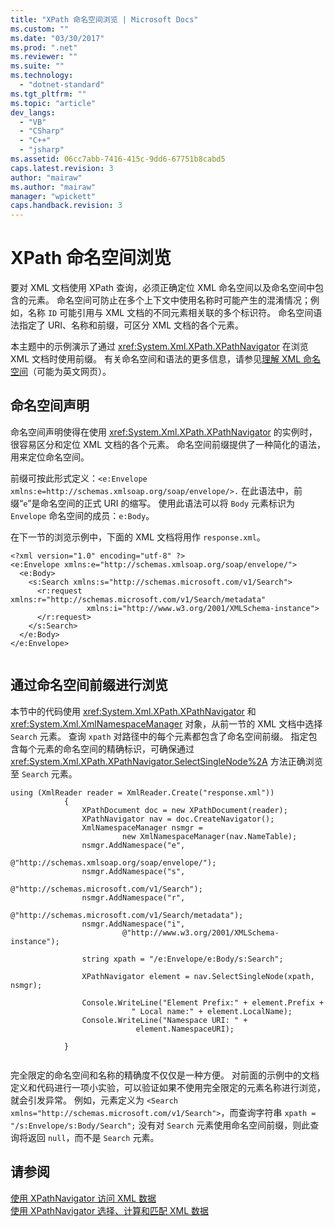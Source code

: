 ```yaml
---
title: "XPath 命名空间浏览 | Microsoft Docs"
ms.custom: ""
ms.date: "03/30/2017"
ms.prod: ".net"
ms.reviewer: ""
ms.suite: ""
ms.technology: 
  - "dotnet-standard"
ms.tgt_pltfrm: ""
ms.topic: "article"
dev_langs: 
  - "VB"
  - "CSharp"
  - "C++"
  - "jsharp"
ms.assetid: 06cc7abb-7416-415c-9dd6-67751b8cabd5
caps.latest.revision: 3
author: "mairaw"
ms.author: "mairaw"
manager: "wpickett"
caps.handback.revision: 3
---
```

# XPath 命名空间浏览
要对 XML 文档使用 XPath 查询，必须正确定位 XML 命名空间以及命名空间中包含的元素。  命名空间可防止在多个上下文中使用名称时可能产生的混淆情况；例如，名称 `ID` 可能引用与 XML 文档的不同元素相关联的多个标识符。  命名空间语法指定了 URI、名称和前缀，可区分 XML 文档的各个元素。  
  
 本主题中的示例演示了通过 <xref:System.Xml.XPath.XPathNavigator> 在浏览 XML 文档时使用前缀。  有关命名空间和语法的更多信息，请参见[理解 XML 命名空间](http://go.microsoft.com/fwlink/?linkid=140245)（可能为英文网页）。  
  
## 命名空间声明  
 命名空间声明使得在使用 <xref:System.Xml.XPath.XPathNavigator> 的实例时，很容易区分和定位 XML 文档的各个元素。  命名空间前缀提供了一种简化的语法，用来定位命名空间。  
  
 前缀可按此形式定义：`<e:Envelope xmlns:e=http://schemas.xmlsoap.org/soap/envelope/>.` 在此语法中，前缀“`e`”是命名空间的正式 URI 的缩写。  使用此语法可以将 `Body` 元素标识为 `Envelope` 命名空间的成员：`e:Body`。  
  
 在下一节的浏览示例中，下面的 XML 文档将用作 `response.xml`。  
  
```  
<?xml version="1.0" encoding="utf-8" ?>  
<e:Envelope xmlns:e="http://schemas.xmlsoap.org/soap/envelope/">  
  <e:Body>  
    <s:Search xmlns:s="http://schemas.microsoft.com/v1/Search">  
      <r:request xmlns:r="http://schemas.microsoft.com/v1/Search/metadata"   
                 xmlns:i="http://www.w3.org/2001/XMLSchema-instance">  
      </r:request>  
    </s:Search>  
  </e:Body>  
</e:Envelope>  
  
```  
  
## 通过命名空间前缀进行浏览  
 本节中的代码使用 <xref:System.Xml.XPath.XPathNavigator> 和 <xref:System.Xml.XmlNamespaceManager> 对象，从前一节的 XML 文档中选择 `Search` 元素。  查询 `xpath` 对路径中的每个元素都包含了命名空间前缀。  指定包含每个元素的命名空间的精确标识，可确保通过 <xref:System.Xml.XPath.XPathNavigator.SelectSingleNode%2A> 方法正确浏览至 `Search` 元素。  
  
```  
using (XmlReader reader = XmlReader.Create("response.xml"))  
            {  
                XPathDocument doc = new XPathDocument(reader);  
                XPathNavigator nav = doc.CreateNavigator();  
                XmlNamespaceManager nsmgr =  
                         new XmlNamespaceManager(nav.NameTable);  
                nsmgr.AddNamespace("e",   
                         @"http://schemas.xmlsoap.org/soap/envelope/");  
                nsmgr.AddNamespace("s",   
                            @"http://schemas.microsoft.com/v1/Search");  
                nsmgr.AddNamespace("r",   
                   @"http://schemas.microsoft.com/v1/Search/metadata");  
                nsmgr.AddNamespace("i",   
                         @"http://www.w3.org/2001/XMLSchema-instance");  
  
                string xpath = "/e:Envelope/e:Body/s:Search";  
  
                XPathNavigator element = nav.SelectSingleNode(xpath, nsmgr);  
  
                Console.WriteLine("Element Prefix:" + element.Prefix +   
                           " Local name:" + element.LocalName);  
                Console.WriteLine("Namespace URI: " +   
                            element.NamespaceURI);  
  
            }  
  
```  
  
 完全限定的命名空间和名称的精确度不仅仅是一种方便。  对前面的示例中的文档定义和代码进行一项小实验，可以验证如果不使用完全限定的元素名称进行浏览，就会引发异常。  例如，元素定义为 `<Search xmlns="http://schemas.microsoft.com/v1/Search">`，而查询字符串 `xpath = "/s:Envelope/s:Body/Search";` 没有对 `Search` 元素使用命名空间前缀，则此查询将返回 `null`，而不是 `Search` 元素。  
  
## 请参阅  
 [使用 XPathNavigator 访问 XML 数据](../../../../docs/standard/data/xml/accessing-xml-data-using-xpathnavigator.md)   
 [使用 XPathNavigator 选择、计算和匹配 XML 数据](../../../../docs/standard/data/xml/selecting-evaluating-and-matching-xml-data-using-xpathnavigator.md)